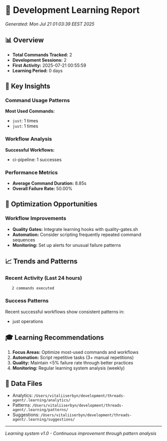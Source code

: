 # 🧠 Development Learning Report
*Generated: Mon Jul 21 01:03:39 EEST 2025*

## 📊 Overview
- **Total Commands Tracked:**        2
- **Development Sessions:**        2
- **First Activity:** 2025-07-21 00:55:59
- **Learning Period:** 0 days

## 🎯 Key Insights

### Command Usage Patterns
**Most Used Commands:**
- `just`: 1 times
- `just`: 1 times

### Workflow Analysis
**Successful Workflows:**
- ci-pipeline: 1 successes

### Performance Metrics
- **Average Command Duration:** 8.85s
- **Overall Failure Rate:** 50.00%

## 🚀 Optimization Opportunities



### Workflow Improvements
- **Quality Gates:** Integrate learning hooks with quality-gates.sh
- **Automation:** Consider scripting frequently repeated command sequences
- **Monitoring:** Set up alerts for unusual failure patterns

## 📈 Trends and Patterns

### Recent Activity (Last 24 hours)
       2 commands executed

### Success Patterns
Recent successful workflows show consistent patterns in:
- just operations

## 🎓 Learning Recommendations

1. **Focus Areas:** Optimize most-used commands and workflows
2. **Automation:** Script repetitive tasks (3+ manual repetitions)
3. **Quality:** Maintain <5% failure rate through better practices
4. **Monitoring:** Regular learning system analysis (weekly)

## 📁 Data Files
- Analytics: `/Users/vitaliiserbyn/development/threads-agent/.learning/analytics/`
- Patterns: `/Users/vitaliiserbyn/development/threads-agent/.learning/patterns/`
- Suggestions: `/Users/vitaliiserbyn/development/threads-agent/.learning/suggestions/`

---
*Learning system v1.0 - Continuous improvement through pattern analysis*
